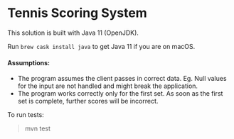 Tennis Scoring System
=

This solution is built with Java 11 (OpenJDK).
 
Run `brew cask install java` to get Java 11 if you are on macOS.  

#### Assumptions:

- The program assumes the client passes in correct data. Eg. Null values for the input are not handled and might break the application.
- The program works correctly only for the first set. As soon as the first set is complete, further scores will be incorrect. 


To run tests:

> mvn test